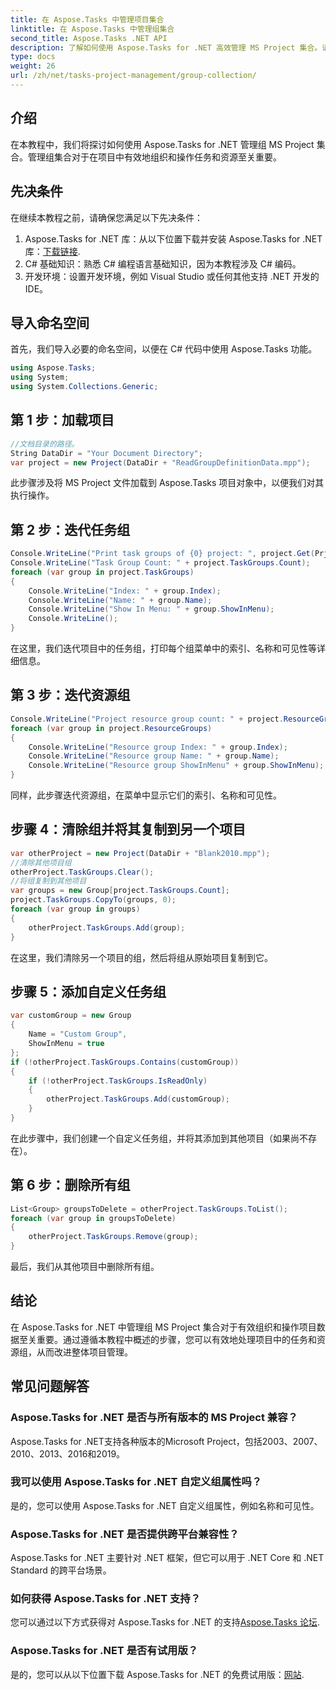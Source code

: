 ```yaml
---
title: 在 Aspose.Tasks 中管理项目集合
linktitle: 在 Aspose.Tasks 中管理组集合
second_title: Aspose.Tasks .NET API
description: 了解如何使用 Aspose.Tasks for .NET 高效管理 MS Project 集合。请遵循我们的分步指南。
type: docs
weight: 26
url: /zh/net/tasks-project-management/group-collection/
---
```

## 介绍
在本教程中，我们将探讨如何使用 Aspose.Tasks for .NET 管理组 MS Project 集合。管理组集合对于在项目中有效地组织和操作任务和资源至关重要。
## 先决条件
在继续本教程之前，请确保您满足以下先决条件：
1.  Aspose.Tasks for .NET 库：从以下位置下载并安装 Aspose.Tasks for .NET 库：[下载链接](https://releases.aspose.com/tasks/net/).
2. C# 基础知识：熟悉 C# 编程语言基础知识，因为本教程涉及 C# 编码。
3. 开发环境：设置开发环境，例如 Visual Studio 或任何其他支持 .NET 开发的 IDE。

## 导入命名空间
首先，我们导入必要的命名空间，以便在 C# 代码中使用 Aspose.Tasks 功能。

```csharp
using Aspose.Tasks;
using System;
using System.Collections.Generic;

```
## 第 1 步：加载项目
```csharp
//文档目录的路径。
String DataDir = "Your Document Directory";
var project = new Project(DataDir + "ReadGroupDefinitionData.mpp");
```
此步骤涉及将 MS Project 文件加载到 Aspose.Tasks 项目对象中，以便我们对其执行操作。
## 第 2 步：迭代任务组
```csharp
Console.WriteLine("Print task groups of {0} project: ", project.Get(Prj.Name));
Console.WriteLine("Task Group Count: " + project.TaskGroups.Count);
foreach (var group in project.TaskGroups)
{
    Console.WriteLine("Index: " + group.Index);
    Console.WriteLine("Name: " + group.Name);
    Console.WriteLine("Show In Menu: " + group.ShowInMenu);
    Console.WriteLine();
}
```
在这里，我们迭代项目中的任务组，打印每个组菜单中的索引、名称和可见性等详细信息。
## 第 3 步：迭代资源组
```csharp
Console.WriteLine("Project resource group count: " + project.ResourceGroups.Count);
foreach (var group in project.ResourceGroups)
{
    Console.WriteLine("Resource group Index: " + group.Index);
    Console.WriteLine("Resource group Name: " + group.Name);
    Console.WriteLine("Resource group ShowInMenu" + group.ShowInMenu);
}
```
同样，此步骤迭代资源组，在菜单中显示它们的索引、名称和可见性。
## 步骤 4：清除组并将其复制到另一个项目
```csharp
var otherProject = new Project(DataDir + "Blank2010.mpp");
//清除其他项目组
otherProject.TaskGroups.Clear();
//将组复制到其他项目
var groups = new Group[project.TaskGroups.Count];
project.TaskGroups.CopyTo(groups, 0);
foreach (var group in groups)
{
    otherProject.TaskGroups.Add(group);
}
```
在这里，我们清除另一个项目的组，然后将组从原始项目复制到它。
## 步骤 5：添加自定义任务组
```csharp
var customGroup = new Group
{
    Name = "Custom Group",
    ShowInMenu = true
};
if (!otherProject.TaskGroups.Contains(customGroup))
{
    if (!otherProject.TaskGroups.IsReadOnly)
    {
        otherProject.TaskGroups.Add(customGroup);
    }
}
```
在此步骤中，我们创建一个自定义任务组，并将其添加到其他项目（如果尚不存在）。
## 第 6 步：删除所有组
```csharp
List<Group> groupsToDelete = otherProject.TaskGroups.ToList();
foreach (var group in groupsToDelete)
{
    otherProject.TaskGroups.Remove(group);
}
```
最后，我们从其他项目中删除所有组。

## 结论
在 Aspose.Tasks for .NET 中管理组 MS Project 集合对于有效组织和操作项目数据至关重要。通过遵循本教程中概述的步骤，您可以有效地处理项目中的任务和资源组，从而改进整体项目管理。
## 常见问题解答
### Aspose.Tasks for .NET 是否与所有版本的 MS Project 兼容？
Aspose.Tasks for .NET支持各种版本的Microsoft Project，包括2003、2007、2010、2013、2016和2019。
### 我可以使用 Aspose.Tasks for .NET 自定义组属性吗？
是的，您可以使用 Aspose.Tasks for .NET 自定义组属性，例如名称和可见性。
### Aspose.Tasks for .NET 是否提供跨平台兼容性？
Aspose.Tasks for .NET 主要针对 .NET 框架，但它可以用于 .NET Core 和 .NET Standard 的跨平台场景。
### 如何获得 Aspose.Tasks for .NET 支持？
您可以通过以下方式获得对 Aspose.Tasks for .NET 的支持[Aspose.Tasks 论坛](https://forum.aspose.com/c/tasks/15).
### Aspose.Tasks for .NET 是否有试用版？
是的，您可以从以下位置下载 Aspose.Tasks for .NET 的免费试用版：[网站](https://releases.aspose.com/).